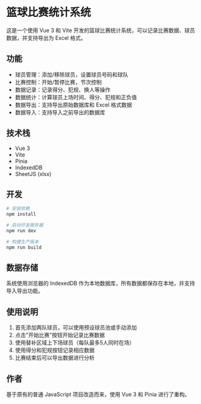 # 篮球比赛统计系统

这是一个使用 Vue 3 和 Vite 开发的篮球比赛统计系统，可以记录比赛数据、球员数据，并支持导出为 Excel 格式。

## 功能

- 球员管理：添加/移除球员，设置球员号码和球队
- 比赛控制：开始/暂停比赛，节次控制
- 数据记录：记录得分、犯规、换人等操作
- 数据统计：计算球员上场时间、得分、犯规和正负值
- 数据导出：支持导出原始数据库和 Excel 格式数据
- 数据导入：支持导入之前导出的数据库

## 技术栈

- Vue 3
- Vite
- Pinia
- IndexedDB
- SheetJS (xlsx)

## 开发

```bash
# 安装依赖
npm install

# 启动开发服务器
npm run dev

# 构建生产版本
npm run build
```

## 数据存储

系统使用浏览器的 IndexedDB 作为本地数据库，所有数据都保存在本地，并支持导入导出功能。

## 使用说明

1. 首先添加两队球员，可以使用预设球员池或手动添加
2. 点击"开始比赛"按钮开始记录比赛数据
3. 使用替补区域上下场球员（每队最多5人同时在场）
4. 使用得分和犯规按钮记录相应数据
5. 比赛结束后可以导出数据进行分析

## 作者

基于原有的普通 JavaScript 项目改造而来，使用 Vue 3 和 Pinia 进行了重构。
